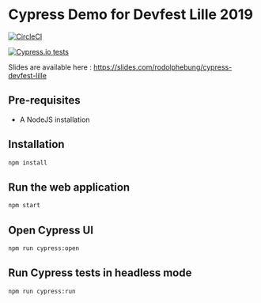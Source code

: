 # Cypress Demo for Devfest Lille 2019

[![CircleCI](https://circleci.com/gh/rbung/CypressDevfestLille.svg?style=svg)](https://circleci.com/gh/rbung/CypressDevfestLille)

[![Cypress.io tests](https://img.shields.io/badge/cypress.io-tests-green.svg?style=flat-square)](https://cypress.io)

Slides are available here : <https://slides.com/rodolphebung/cypress-devfest-lille>

## Pre-requisites

- A NodeJS installation

## Installation

```bash
npm install
```

## Run the web application

```bash
npm start
```

## Open Cypress UI

```bash
npm run cypress:open
```

## Run Cypress tests in headless mode

```bash
npm run cypress:run
```
